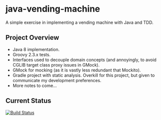java-vending-machine
====================

A simple exercise in implementing a vending machine with Java and TDD.

## Project Overview ##
* Java 8 implementation.
* Groovy 2.3.x tests.
* Interfaces used to decouple domain concepts (and annoyingly, to avoid CGLIB target class proxy issues in GMock).
* GMock for mocking (as it is vastly less redundant that Mockito).
* Gradle project with static analysis.  Overkill for this project, but given to communicate my development preferences.
* More notes to come...

## Current Status ##
[![Build Status](https://travis-ci.org/phasebash/java-vending-machine.png)](https://travis-ci.org/phasebash/java-vending-machine)
